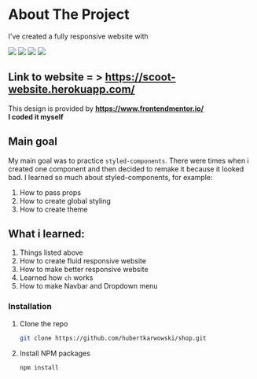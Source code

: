 # About The Project
  I've created a fully responsive website with
  
  <p>
<img src="https://img.shields.io/badge/HTML5-E34F26?style=for-the-badge&logo=html5&logoColor=white" />
  <img src="https://img.shields.io/badge/CSS3-1572B6?style=for-the-badge&logo=css3&logoColor=white" />
  <img src="https://img.shields.io/badge/JavaScript-323330?style=for-the-badge&logo=javascript&logoColor=F7DF1E" />
  <img src="https://img.shields.io/badge/React-20232A?style=for-the-badge&logo=react&logoColor=61DAFB" />
</p>

## Link to website = > https://scoot-website.herokuapp.com/

This design is provided by <b>https://www.frontendmentor.io/</b><br/>
<b> I coded it myself</b>

## Main goal
 My main goal was to practice `styled-components`.
 There were times when i created one component and then decided to remake it because it looked bad.
 I learned so much about styled-components, for example:
 1. How to pass props
 2. How to create global styling
 3. How to create theme

## What i learned:
1. Things listed above
2. How to create fluid responsive website
3. How to make better responsive website
4. Learned how `ch` works
5. How to make Navbar and Dropdown menu

### Installation

1. Clone the repo
   ```sh
   git clone https://github.com/hubertkarwowski/shop.git
   ```
2. Install NPM packages
   ```sh
   npm install
   ```



